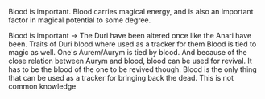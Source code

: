Blood is important.
Blood carries magical energy, and is also an important factor in magical potential to some degree.


Blood is important -> The Duri have been altered once like the Anari have been. Traits of Duri blood where used as a tracker for them
Blood is tied to magic as well.
One's Aurem/Aurym is tied by blood. And because of the close relation between Aurym and blood, blood can be used for revival. It has to be the blood of the one to be revived though. Blood is the only thing that can be used
as a tracker for bringing back the dead. This is not common knowledge